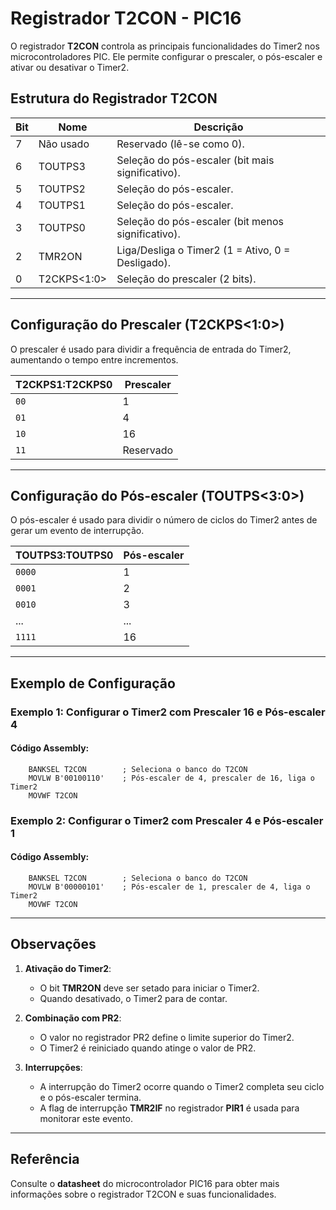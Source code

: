 # Registrador T2CON - PIC16

O registrador **T2CON** controla as principais funcionalidades do Timer2 nos microcontroladores PIC. Ele permite configurar o prescaler, o pós-escaler e ativar ou desativar o Timer2.

## Estrutura do Registrador T2CON

| **Bit** | **Nome**     | **Descrição**                                         |
|---------|--------------|-----------------------------------------------------|
| 7       | Não usado    | Reservado (lê-se como 0).                           |
| 6       | TOUTPS3      | Seleção do pós-escaler (bit mais significativo).     |
| 5       | TOUTPS2      | Seleção do pós-escaler.                              |
| 4       | TOUTPS1      | Seleção do pós-escaler.                              |
| 3       | TOUTPS0      | Seleção do pós-escaler (bit menos significativo).    |
| 2       | TMR2ON       | Liga/Desliga o Timer2 (1 = Ativo, 0 = Desligado).    |
| 0       | T2CKPS<1:0>  | Seleção do prescaler (2 bits).                      |

---

## Configuração do Prescaler (T2CKPS<1:0>)
O prescaler é usado para dividir a frequência de entrada do Timer2, aumentando o tempo entre incrementos.

| **T2CKPS1:T2CKPS0** | **Prescaler** |
|---------------------|---------------|
| `00`                | 1             |
| `01`                | 4             |
| `10`                | 16            |
| `11`                | Reservado     |

---

## Configuração do Pós-escaler (TOUTPS<3:0>)
O pós-escaler é usado para dividir o número de ciclos do Timer2 antes de gerar um evento de interrupção.

| **TOUTPS3:TOUTPS0** | **Pós-escaler** |
|---------------------|-----------------|
| `0000`              | 1               |
| `0001`              | 2               |
| `0010`              | 3               |
| ...                 | ...             |
| `1111`              | 16              |

---

## Exemplo de Configuração

### Exemplo 1: Configurar o Timer2 com Prescaler 16 e Pós-escaler 4

#### Código Assembly:
```assembly
    BANKSEL T2CON        ; Seleciona o banco do T2CON
    MOVLW B'00100110'    ; Pós-escaler de 4, prescaler de 16, liga o Timer2
    MOVWF T2CON
```

### Exemplo 2: Configurar o Timer2 com Prescaler 4 e Pós-escaler 1

#### Código Assembly:
```assembly
    BANKSEL T2CON        ; Seleciona o banco do T2CON
    MOVLW B'00000101'    ; Pós-escaler de 1, prescaler de 4, liga o Timer2
    MOVWF T2CON
```

---

## Observações

1. **Ativação do Timer2**:
   - O bit **TMR2ON** deve ser setado para iniciar o Timer2.
   - Quando desativado, o Timer2 para de contar.

2. **Combinação com PR2**:
   - O valor no registrador PR2 define o limite superior do Timer2.
   - O Timer2 é reiniciado quando atinge o valor de PR2.

3. **Interrupções**:
   - A interrupção do Timer2 ocorre quando o Timer2 completa seu ciclo e o pós-escaler termina.
   - A flag de interrupção **TMR2IF** no registrador **PIR1** é usada para monitorar este evento.
---

## Referência
Consulte o **datasheet** do microcontrolador PIC16 para obter mais informações sobre o registrador T2CON e suas funcionalidades.
